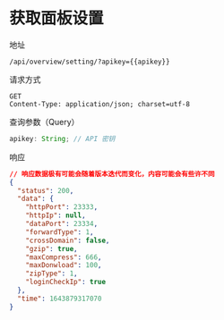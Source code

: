 # 获取面板设置

地址

```
/api/overview/setting/?apikey={{apikey}}
```

请求方式

```
GET
Content-Type: application/json; charset=utf-8
```

查询参数（Query）

```js
apikey: String; // API 密钥
```

响应

```json
// 响应数据极有可能会随着版本迭代而变化，内容可能会有些许不同
{
  "status": 200,
  "data": {
    "httpPort": 23333,
    "httpIp": null,
    "dataPort": 23334,
    "forwardType": 1,
    "crossDomain": false,
    "gzip": true,
    "maxCompress": 666,
    "maxDonwload": 100,
    "zipType": 1,
    "loginCheckIp": true
  },
  "time": 1643879317070
}
```
